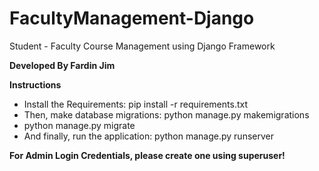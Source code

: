 # FacultyManagement-Django
Student - Faculty Course Management using Django Framework

**Developed By Fardin Jim**

**Instructions**
- Install the Requirements: pip install -r requirements.txt
- Then, make database migrations: python manage.py makemigrations
- python manage.py migrate
- And finally, run the application: python manage.py runserver

**For Admin Login Credentials, please create one using superuser!**
